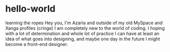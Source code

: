 # hello-world
learning the ropes 
Hey you, I'm Azaria and outside of my old MySpace and Xanga profiles (cringe) I am completely new to the world of coding. I hoping with a lot of determination and whole lot of practice I can have at least an idea of what goes into designing, and maybe one day in the future I might become a front-end designer.
